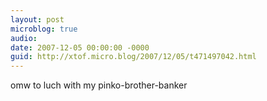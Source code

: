 ```yaml
---
layout: post
microblog: true
audio: 
date: 2007-12-05 00:00:00 -0000
guid: http://xtof.micro.blog/2007/12/05/t471497042.html
---
```

omw to luch with my pinko-brother-banker
